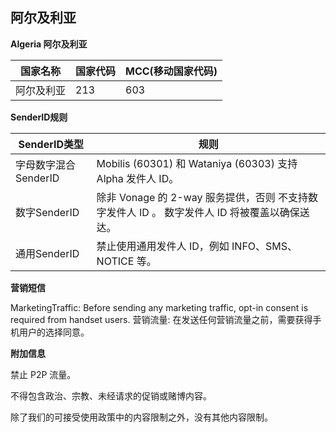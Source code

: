 ## 阿尔及利亚

__Algeria 阿尔及利亚__

| 国家名称  | 国家代码 | MCC(移动国家代码) |
|-------|------|-------------|
| 阿尔及利亚 | 213  | 603         |

__SenderID规则__

| SenderID类型     | 规则                                                          |
|----------------|-------------------------------------------------------------|
| 字母数字混合SenderID | Mobilis (60301) 和 Wataniya (60303) 支持 Alpha 发件人 ID。         |
| 数字SenderID     | 除非 Vonage 的 2-way 服务提供，否则 不支持数字发件人 ID 。 数字发件人 ID 将被覆盖以确保送达。 |
| 通用SenderID     | 禁止使用通用发件人 ID，例如 INFO、SMS、NOTICE 等。                          |


__营销短信__

MarketingTraffic: Before sending any marketing traffic, opt-in consent is required from handset users.
营销流量: 在发送任何营销流量之前，需要获得手机用户的选择同意。

__附加信息__

禁止 P2P 流量。

不得包含政治、宗教、未经请求的促销或赌博内容。

除了我们的可接受使用政策中的内容限制之外，没有其他内容限制。

